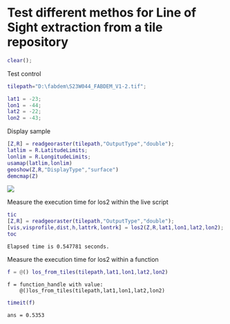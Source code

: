 
# Test different methos for Line of Sight extraction from a tile repository
```matlab
clear();
```

Test control

```matlab
tilepath="D:\fabdem\S23W044_FABDEM_V1-2.tif";

lat1 = -23;
lon1 = -44;
lat2 = -22;
lon2 = -43;
```

Display sample

```matlab
[Z,R] = readgeoraster(tilepath,"OutputType","double");
latlim = R.LatitudeLimits;
lonlim = R.LongitudeLimits;
usamap(latlim,lonlim)
geoshow(Z,R,"DisplayType","surface")
demcmap(Z)
```

![](./LOS_test_media//)

Measure the execution time for los2 within the live script

```matlab
tic
[Z,R] = readgeoraster(tilepath,"OutputType","double");
[vis,visprofile,dist,h,lattrk,lontrk] = los2(Z,R,lat1,lon1,lat2,lon2);
toc
```

```matlabTextOutput
Elapsed time is 0.547781 seconds.
```

Measure the execution time for los2 within a function

```matlab
f = @() los_from_tiles(tilepath,lat1,lon1,lat2,lon2)
```

```matlabTextOutput
f = function_handle with value:
    @()los_from_tiles(tilepath,lat1,lon1,lat2,lon2)

```

```matlab
timeit(f)
```

```matlabTextOutput
ans = 0.5353
```


